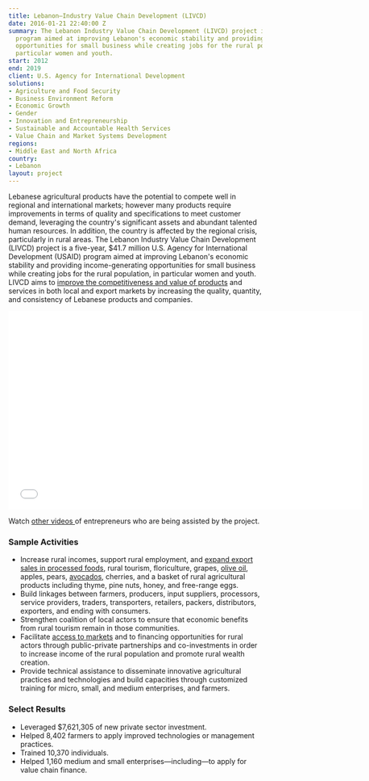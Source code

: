 ```yaml
---
title: Lebanon—Industry Value Chain Development (LIVCD)
date: 2016-01-21 22:40:00 Z
summary: The Lebanon Industry Value Chain Development (LIVCD) project is a five-year
  program aimed at improving Lebanon's economic stability and providing income-generating
  opportunities for small business while creating jobs for the rural population, in
  particular women and youth.
start: 2012
end: 2019
client: U.S. Agency for International Development
solutions:
- Agriculture and Food Security
- Business Environment Reform
- Economic Growth
- Gender
- Innovation and Entrepreneurship
- Sustainable and Accountable Health Services
- Value Chain and Market Systems Development
regions:
- Middle East and North Africa
country:
- Lebanon
layout: project
---
```


Lebanese agricultural products have the potential to compete well in regional and international markets; however many products require improvements in terms of quality and specifications to meet customer demand, leveraging the country's significant assets and abundant talented human resources. In addition, the country is affected by the regional crisis, particularly in rural areas. The Lebanon Industry Value Chain Development (LIVCD) project is a five-year, $41.7 million U.S. Agency for International Development (USAID) program aimed at improving Lebanon's economic stability and providing income-generating opportunities for small business while creating jobs for the rural population, in particular women and youth. LIVCD aims to [improve the competitiveness and value of products](http://dai-global-developments.com/articles/despite-regional-instability-lebanons-honey-sector-reaches-new-heights/?utm_source=daidotcom) and services in both local and export markets by increasing the quality, quantity, and consistency of Lebanese products and companies.

<iframe allowfullscreen="" frameborder="0" height="394" mozallowfullscreen="" src="//player.vimeo.com/video/112061216" webkitallowfullscreen="" width="703"></iframe>

Watch [other videos ](https://www.youtube.com/channel/UCpLbGE-sJXJBQ-ZFxy5cw9g/videos)of entrepreneurs who are being assisted by the project.

### Sample Activities

* Increase rural incomes, support rural employment, and [expand export sales in processed foods](http://dai-global-developments.com/articles/feed-the-future-project-builds-freekeh-industry-in-lebanon/?utm_source=daidotcom), rural tourism, floriculture, grapes, [olive oil](http://www.naharnet.com/stories/en/168984-usaid-funded-olive-oil-mechanical-harvesting-program-draws-to-a-close-1-000-olive-oil-producers-benefited), apples, pears, [avocados](http://www.executive-magazine.com/special-report/industry/holy-guacamole), cherries, and a basket of rural agricultural products including thyme, pine nuts, honey, and free-range eggs.
* Build linkages between farmers, producers, input suppliers, processors, service providers, traders, transporters, retailers, packers, distributors, exporters, and ending with consumers.
* Strengthen coalition of local actors to ensure that economic benefits from rural tourism remain in those communities.
* Facilitate [access to markets](http://www.executive-magazine.com/industry-agriculture/from-the-olive-to-the-oil) and to financing opportunities for rural actors through public-private partnerships and co-investments in order to increase income of the rural population and promote rural wealth creation.
* Provide technical assistance to disseminate innovative agricultural practices and technologies and build capacities through customized training for micro, small, and medium enterprises, and farmers.

### Select Results

* Leveraged $7,621,305 of new private sector investment.
* Helped 8,402 farmers to apply improved technologies or management practices.
* Trained 10,370 individuals.
* Helped 1,160 medium and small enterprises—including—to apply for value chain finance.